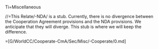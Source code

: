 Ti=Miscellaneous

//=This Relate/-NDA/ is a stub.  Currently, there is no divergence between the Cooperation Agreement provisions and the NDA provisions.  We anticipate that they will diverge.  This stub is where we will keep the difference.

=[G/WorldCC/Cooperate-CmA/Sec/Misc/-Cooperate/0.md]
